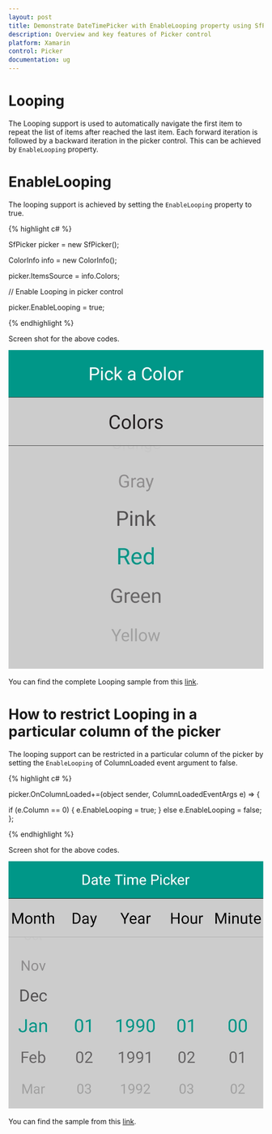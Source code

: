 ```yaml
---
layout: post
title: Demonstrate DateTimePicker with EnableLooping property using SfPicker of Syncfusion Picker control for Xamarin.Android
description: Overview and key features of Picker control
platform: Xamarin
control: Picker
documentation: ug
---
```



# Looping

The Looping support is used to automatically navigate the first item to repeat the list of items after reached the last item. Each forward iteration is followed by a backward iteration in the picker control. This can be achieved by `EnableLooping` property.

# EnableLooping

The looping support is achieved by setting the `EnableLooping` property to true.

{% highlight c# %}

SfPicker picker = new SfPicker();

ColorInfo info = new ColorInfo();

picker.ItemsSource = info.Colors;

// Enable Looping in picker control

picker.EnableLooping = true;

{% endhighlight %}


Screen shot for the above codes.

![](images/looping_and.png)

You can find the complete Looping sample from this [link](http://www.syncfusion.com/downloads/support/directtrac/208168/ze/Looping_1756767840).

# How to restrict Looping in a particular column of the picker

The looping support can be restricted in a particular column of the picker by setting the `EnableLooping` of ColumnLoaded event argument to false.

{% highlight c# %}

picker.OnColumnLoaded+=(object sender, ColumnLoadedEventArgs e) => 
{

if (e.Column == 0)
{
    e.EnableLooping = true;
}
else
    e.EnableLooping = false;
};

{% endhighlight %}

Screen shot for the above codes.

![](images/looping_multi_and.png)

You can find the sample from this [link](http://www.syncfusion.com/downloads/support/directtrac/208168/ze/AutoReverse_Sample1257178886.zip).


